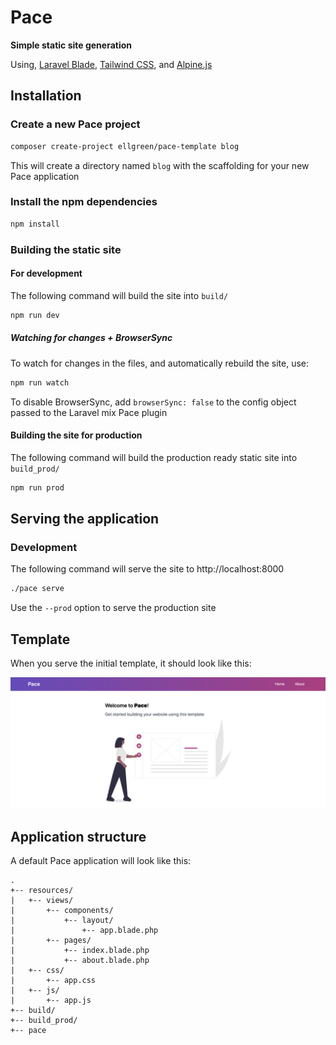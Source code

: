 # Pace

**Simple static site generation**

Using, [Laravel Blade](https://laravel.com/docs/7.x/blade),
       [Tailwind CSS](https://tailwindcss.com), and
       [Alpine.js](https://github.com/alpinejs/alpine)

## Installation

### Create a new Pace project

```bash
composer create-project ellgreen/pace-template blog
```

This will create a directory named `blog` with the scaffolding for your new Pace application

### Install the npm dependencies

```bash
npm install
```

### Building the static site

#### For development

The following command will build the site into `build/`

```bash
npm run dev
```

##### Watching for changes + BrowserSync

To watch for changes in the files, and automatically rebuild the site, use:

```bash
npm run watch
```

To disable BrowserSync, add `browserSync: false` to the config object passed to the Laravel mix Pace plugin

#### Building the site for production

The following command will build the production ready static site into `build_prod/`

```bash
npm run prod
```

## Serving the application

### Development

The following command will serve the site to http://localhost:8000

```bash
./pace serve
```

Use the `--prod` option to serve the production site

## Template

When you serve the initial template, it should look like this:

<img src="https://github.com/ellgreen/pace/blob/master/.assets/template-screenshot.png" width="800" title="Pace template screenshot" alt="Pace template screenshot">

## Application structure

A default Pace application will look like this:

```
.
+-- resources/
|   +-- views/
|       +-- components/
|           +-- layout/
|               +-- app.blade.php
|       +-- pages/
|           +-- index.blade.php
|           +-- about.blade.php
|   +-- css/
|       +-- app.css
|   +-- js/
|       +-- app.js
+-- build/
+-- build_prod/    
+-- pace
```
